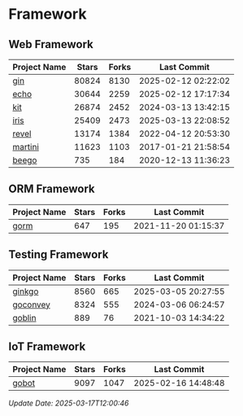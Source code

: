 # Framework

## Web Framework
| Project Name | Stars | Forks | Last Commit |
| ------------ | ----- | ----- | ----------- |
| [gin](https://github.com/gin-gonic/gin) | 80824 | 8130 | 2025-02-12 02:22:02 |
| [echo](https://github.com/labstack/echo) | 30644 | 2259 | 2025-02-12 17:17:34 |
| [kit](https://github.com/go-kit/kit) | 26874 | 2452 | 2024-03-13 13:42:15 |
| [iris](https://github.com/kataras/iris) | 25409 | 2473 | 2025-03-13 22:08:52 |
| [revel](https://github.com/revel/revel) | 13174 | 1384 | 2022-04-12 20:53:30 |
| [martini](https://github.com/go-martini/martini) | 11623 | 1103 | 2017-01-21 21:58:54 |
| [beego](https://github.com/astaxie/beego) | 735 | 184 | 2020-12-13 11:36:23 |

## ORM Framework
| Project Name | Stars | Forks | Last Commit |
| ------------ | ----- | ----- | ----------- |
| [gorm](https://github.com/jinzhu/gorm) | 647 | 195 | 2021-11-20 01:15:37 |

## Testing Framework
| Project Name | Stars | Forks | Last Commit |
| ------------ | ----- | ----- | ----------- |
| [ginkgo](https://github.com/onsi/ginkgo) | 8560 | 665 | 2025-03-05 20:27:55 |
| [goconvey](https://github.com/smartystreets/goconvey) | 8324 | 555 | 2024-03-06 06:24:57 |
| [goblin](https://github.com/franela/goblin) | 889 | 76 | 2021-10-03 14:34:22 |

## IoT Framework
| Project Name | Stars | Forks | Last Commit |
| ------------ | ----- | ----- | ----------- |
| [gobot](https://github.com/hybridgroup/gobot) | 9097 | 1047 | 2025-02-16 14:48:48 |

*Update Date: 2025-03-17T12:00:46*
